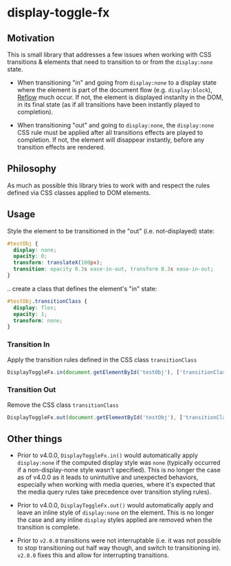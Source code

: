 # display-toggle-fx

## Motivation

This is small library that addresses a few issues when working with CSS transitions & elements that need to transition to or from the `display:none` state.

- When transitioning "in" and going from `display:none` to a display state where the element is part of the document flow (e.g. `display:block`), [Reflow](https://developer.mozilla.org/en-US/docs/Glossary/Reflow) much occur. If not, the element is displayed instanlty in the DOM, in its final state (as if all transitions have been instantly played to completion). 

- When transitioning "out" and going to `display:none`, the `display:none` CSS rule must be applied after all transitions effects are played to completion. If not, the element will disappear instantly, before any transition effects are rendered.

## Philosophy

As much as possible this library tries to work with and respect the rules defined via CSS classes applied to DOM elements.

## Usage

Style the element to be transitioned in the "out" (i.e. not-displayed) state:

```css
#testObj {
  display: none;
  opacity: 0;
  transform: translateX(100px);
  transition: opacity 0.3s ease-in-out, transform 0.3s ease-in-out;
}
```

.. create a class that defines the element's "in" state:

```css
#testObj.transitionClass {
  display: flex;
  opacity: 1;
  transform: none;   
}
```

### Transition In
Apply the transition rules defined in the CSS class `transitionClass`

```javascript
DisplayToggleFx.in(document.getElementById('testObj'), ['transitionClass']);
```

### Transition Out
Remove the CSS class `transitionClass`

```javascript
DisplayToggleFx.out(document.getElementById('testObj'), ['transitionClass']);
```

## Other things
- Prior to v4.0.0, `DisplayToggleFx.in()` would automatically apply `display:none` if the computed display style was `none` (typically occurred if a non-display-none style wasn't specified). This is no longer the case as of v4.0.0 as it leads to unintuitive and unexpected behaviors, especially when working with media queries, where it's expected that the media query rules take precedence over transition styling rules).

- Prior to v4.0.0, `DisplayToggleFx.out()` would automatically apply and leave an inline style of `display:none` on the element. This is no longer the case and any inline `display` styles applied are removed when the transition is complete.

- Prior to `v2.0.0` transitions were not interruptable (i.e. it was not possible to stop transitioning out half way though, and switch to transitioning in). `v2.0.0` fixes this and allow for interrupting transitions.
